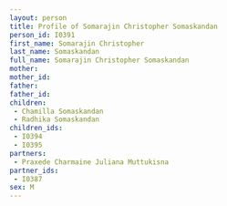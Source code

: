 ```yaml
---
layout: person
title: Profile of Somarajin Christopher Somaskandan
person_id: I0391
first_name: Somarajin Christopher
last_name: Somaskandan
full_name: Somarajin Christopher Somaskandan
mother: 
mother_id: 
father: 
father_id: 
children:
 - Chamilla Somaskandan
 - Radhika Somaskandan
children_ids:
 - I0394
 - I0395
partners:
 - Praxede Charmaine Juliana Muttukisna
partner_ids:
 - I0387
sex: M
---
```


